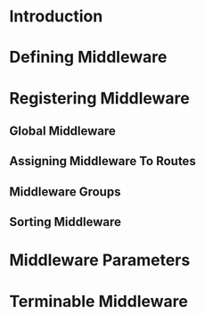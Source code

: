 # Introduction
# Defining Middleware
# Registering Middleware
## Global Middleware
## Assigning Middleware To Routes
## Middleware Groups
## Sorting Middleware
# Middleware Parameters
# Terminable Middleware
